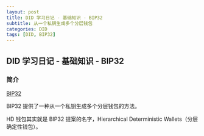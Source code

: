```yaml
---
layout: post
title: DID 学习日记 - 基础知识 - BIP32
subtitle: 从一个私钥生成多个分层钱包
categories: DID
tags: [DID, BIP32]
---
```


## DID 学习日记 - 基础知识 - BIP32

### 简介

[BIP32](https://github.com/bitcoin/bips/blob/master/bip-0032.mediawiki)

BIP32 提供了一种从一个私钥生成多个分层钱包的方法。

HD 钱包其实就是 BIP32 提案的名字，Hierarchical Deterministic Wallets（分层确定性钱包）。
